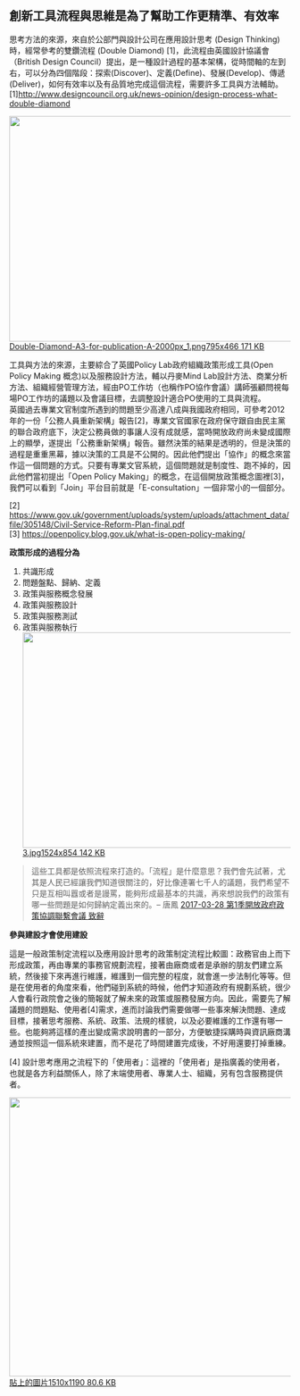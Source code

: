 <h2>創新工具流程與思維是為了幫助工作更精準、有效率</h2>

<p>思考方法的來源，來自於公部門與設計公司在應用設計思考 (Design Thinking) 時，經常參考的雙鑽流程 (Double Diamond) [1]，此流程由英國設計協議會（British Design Council）提出，是一種設計過程的基本架構，從時間軸的左到右，可以分為四個階段：探索(Discover)、定義(Define)、發展(Develop)、傳遞(Deliver)，如何有效率以及有品質地完成這個流程，需要許多工具與方法輔助。<br>[1]<a href="http://www.designcouncil.org.uk/news-opinion/design-process-what-double-diamond">http://www.designcouncil.org.uk/news-opinion/design-process-what-double-diamond</a><div class="lightbox-wrapper"><a data-download-href="https://talk.pdis.nat.gov.tw/uploads/default/27e321b95727ee046ed68a098b0d685e629b42c3" href="https://talk.pdis.nat.gov.tw/uploads/default/original/1X/27e321b95727ee046ed68a098b0d685e629b42c3.png" class="lightbox" title="Double-Diamond-A3-for-publication-A-2000px_1.png"><img src="https://talk.pdis.nat.gov.tw/uploads/default/optimized/1X/27e321b95727ee046ed68a098b0d685e629b42c3_1_690x404.png" width="690" height="404"><div class="meta">
<span class="filename">Double-Diamond-A3-for-publication-A-2000px_1.png</span><span class="informations">795x466 171 KB</span><span class="expand"></span>
</div></a></div></p>

<p>工具與方法的來源，主要綜合了英國Policy Lab政府組織政策形成工具(Open Policy Making 概念)以及服務設計方法，輔以丹麥Mind Lab設計方法、商業分析方法、組織經營管理方法，經由PO工作坊（也稱作PO協作會議）講師張顧問視每場PO工作坊的議題以及會議目標，去調整設計適合PO使用的工具與流程。<br>英國過去專業文官制度所遇到的問題至少高達八成與我國政府相同，可參考2012年的一份「公務人員重新架構」報告[2]，專業文官國家在政府保守跟自由民主黨的聯合政府底下，決定公務員做的事讓人沒有成就感，當時開放政府尚未變成國際上的顯學，遂提出「公務重新架構」報告。雖然決策的結果是透明的，但是決策的過程是重重黑幕，據以決策的工具是不公開的。因此他們提出「協作」的概念來當作這一個問題的方式。只要有專業文官系統，這個問題就是制度性、跑不掉的，因此他們當初提出「Open Policy Making」的概念，在這個開放政策概念圖裡[3]，我們可以看到「Join」平台目前就是「E-consultation」一個非常小的一個部分。</p>

<p>[2] <a href="https://www.gov.uk/government/uploads/system/uploads/attachment_data/file/305148/Civil-Service-Reform-Plan-final.pdf">https://www.gov.uk/government/uploads/system/uploads/attachment_data/file/305148/Civil-Service-Reform-Plan-final.pdf</a><br>[3] <a href="https://openpolicy.blog.gov.uk/what-is-open-policy-making/">https://openpolicy.blog.gov.uk/what-is-open-policy-making/</a></p>

<p><strong>政策形成的過程分為</strong></p>

<ol>
<li>共識形成</li>
<li>問題盤點、歸納、定義</li>
<li>政策與服務概念發展</li>
<li>政策與服務設計</li>
<li>政策與服務測試</li>
<li>政策與服務執行<br><div class="lightbox-wrapper"><a data-download-href="https://talk.pdis.nat.gov.tw/uploads/default/d4a4114c097e60430823ab60373e5b92c1b2a207" href="https://talk.pdis.nat.gov.tw/uploads/default/original/1X/d4a4114c097e60430823ab60373e5b92c1b2a207.jpg" class="lightbox" title="3.jpg"><img src="https://talk.pdis.nat.gov.tw/uploads/default/optimized/1X/d4a4114c097e60430823ab60373e5b92c1b2a207_1_690x386.jpg" width="690" height="386"><div class="meta">
<span class="filename">3.jpg</span><span class="informations">1524x854 142 KB</span><span class="expand"></span>
</div></a></div>
</li>
</ol>

<blockquote><p>這些工具都是依照流程來打造的。「流程」是什麼意思？我們會先試著，尤其是人民已經讓我們知道很關注的，好比像連署七千人的議題，我們希望不只是互相叫囂或者是謾罵，能夠形成最基本的共識，再來想說我們的政策有哪一些問題是如何歸納定義出來的。– 唐鳳 <a href="https://www.facebook.com/notes/%E5%94%90%E9%B3%B3/%E7%AC%AC1%E5%AD%A3%E9%96%8B%E6%94%BE%E6%94%BF%E5%BA%9C%E6%94%BF%E7%AD%96%E5%8D%94%E8%AA%BF%E8%81%AF%E7%B9%AB%E6%9C%83%E8%AD%B0-%E8%87%B4%E8%BE%AD/196676124156999">2017-03-28 第1季開放政府政策協調聯繫會議 致辭</a></p></blockquote>

<p><strong>參與建設才會使用建設</strong></p>

<p>這是一般政策制定流程以及應用設計思考的政策制定流程比較圖：政務官由上而下形成政策，再由專業的事務官規劃流程，接著由廠商或者是承辦的朋友們建立系統，然後接下來再進行維護，維護到一個完整的程度，就會進一步法制化等等。但是在使用者的角度來看，他們碰到系統的時候，他們才知道政府有規劃系統，很少人會看行政院會之後的簡報就了解未來的政策或服務發展方向。因此，需要先了解議題的問題點、使用者[4]需求，進而討論我們需要做哪一些事來解決問題、達成目標，接著思考服務、系統、政策、法規的樣貌，以及必要維護的工作還有哪一些。也能夠將這樣的產出變成需求說明書的一部分，方便敏捷採購時與資訊廠商溝通並按照這一個系統來建置，而不是花了時間建置完成後，不好用還要打掉重練。</p>

<p>[4] 設計思考應用之流程下的「使用者」：這裡的「使用者」是指廣義的使用者，也就是各方利益關係人，除了末端使用者、專業人士、組織，另有包含服務提供者。</p>

<p><div class="lightbox-wrapper"><a data-download-href="https://talk.pdis.nat.gov.tw/uploads/default/81b9721924560d80feae65f8374817a3a5e5162b" href="https://talk.pdis.nat.gov.tw/uploads/default/original/1X/81b9721924560d80feae65f8374817a3a5e5162b.png" class="lightbox" title="貼上的圖片"><img src="https://talk.pdis.nat.gov.tw/uploads/default/optimized/1X/81b9721924560d80feae65f8374817a3a5e5162b_1_634x500.png" width="634" height="500"><div class="meta">
<span class="filename">貼上的圖片</span><span class="informations">1510x1190 80.6 KB</span><span class="expand"></span>
</div></a></div></p>